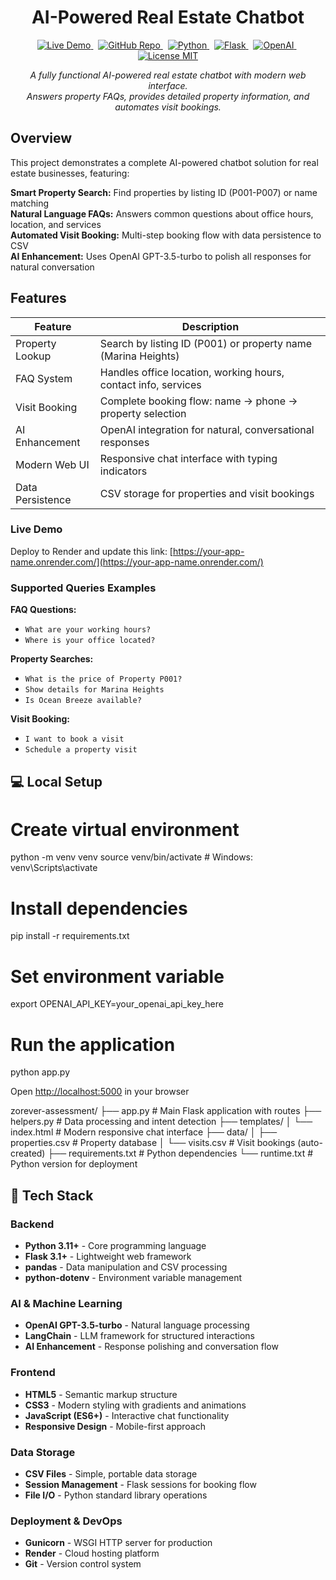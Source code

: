 <h1 align="center">AI-Powered Real Estate Chatbot</h1>

<p align="center">
  <a href="https://your-app-name.onrender.com/">
    <img alt="Live Demo" src="https://img.shields.io/badge/Live-Demo-blue" />
  </a>
  &nbsp;
  <a href="https://github.com/sonusaini209/Real-Estate-Assistant">
    <img alt="GitHub Repo" src="https://img.shields.io/badge/GitHub-Repository-black" />
  </a>
  &nbsp;
  <a href="https://www.python.org/">
    <img alt="Python" src="https://img.shields.io/badge/Python-3.11+-blue" />
  </a>
  &nbsp;
  <a href="https://flask.palletsprojects.com/">
    <img alt="Flask" src="https://img.shields.io/badge/Flask-3.1+-green" />
  </a>
  &nbsp;
  <a href="https://openai.com/">
    <img alt="OpenAI" src="https://img.shields.io/badge/OpenAI-GPT--3.5-orange" />
  </a>
  &nbsp;
  <a href="https://opensource.org/licenses/MIT">
    <img alt="License MIT" src="https://img.shields.io/badge/License-MIT-yellow" />
  </a>
</p>

<p align="center">
  <em>A fully functional AI-powered real estate chatbot with modern web interface.<br />
  Answers property FAQs, provides detailed property information, and automates visit bookings.</em>
</p>

##  Overview

This project demonstrates a complete AI-powered chatbot solution for real estate businesses, featuring:

**Smart Property Search:** Find properties by listing ID (P001-P007) or name matching  
**Natural Language FAQs:** Answers common questions about office hours, location, and services  
**Automated Visit Booking:** Multi-step booking flow with data persistence to CSV  
**AI Enhancement:** Uses OpenAI GPT-3.5-turbo to polish all responses for natural conversation  

##  Features

| Feature                 | Description                                              |
|-------------------------|----------------------------------------------------------|
| Property Lookup         | Search by listing ID (P001) or property name (Marina Heights) |
| FAQ System             | Handles office location, working hours, contact info, services |
| Visit Booking          | Complete booking flow: name → phone → property selection |
| AI Enhancement         | OpenAI integration for natural, conversational responses |
| Modern Web UI          | Responsive chat interface with typing indicators |
| Data Persistence       | CSV storage for properties and visit bookings |

### Live Demo

Deploy to Render and update this link: [https://your-app-name.onrender.com/](https://your-app-name.onrender.com/)

### Supported Queries Examples

**FAQ Questions:**
- `What are your working hours?`
- `Where is your office located?`

**Property Searches:**
- `What is the price of Property P001?`
- `Show details for Marina Heights`
- `Is Ocean Breeze available?`

**Visit Booking:**
- `I want to book a visit`
- `Schedule a property visit`

## 💻 Local Setup

# Create virtual environment
python -m venv venv
source venv/bin/activate  # Windows: venv\Scripts\activate

# Install dependencies
pip install -r requirements.txt

# Set environment variable
export OPENAI_API_KEY=your_openai_api_key_here

# Run the application
python app.py


Open [http://localhost:5000](http://localhost:5000) in your browser


zorever-assessment/
├── app.py              # Main Flask application with routes
├── helpers.py          # Data processing and intent detection
├── templates/
│   └── index.html      # Modern responsive chat interface
├── data/
│   ├── properties.csv  # Property database 
│   └── visits.csv      # Visit bookings (auto-created)
├── requirements.txt    # Python dependencies
└── runtime.txt         # Python version for deployment


## 🔧 Tech Stack

### Backend
- **Python 3.11+** - Core programming language
- **Flask 3.1+** - Lightweight web framework
- **pandas** - Data manipulation and CSV processing
- **python-dotenv** - Environment variable management

### AI & Machine Learning
- **OpenAI GPT-3.5-turbo** - Natural language processing
- **LangChain** - LLM framework for structured interactions
- **AI Enhancement** - Response polishing and conversation flow

### Frontend
- **HTML5** - Semantic markup structure
- **CSS3** - Modern styling with gradients and animations
- **JavaScript (ES6+)** - Interactive chat functionality
- **Responsive Design** - Mobile-first approach

### Data Storage
- **CSV Files** - Simple, portable data storage
- **Session Management** - Flask sessions for booking flow
- **File I/O** - Python standard library operations

### Deployment & DevOps
- **Gunicorn** - WSGI HTTP server for production
- **Render** - Cloud hosting platform
- **Git** - Version control system
